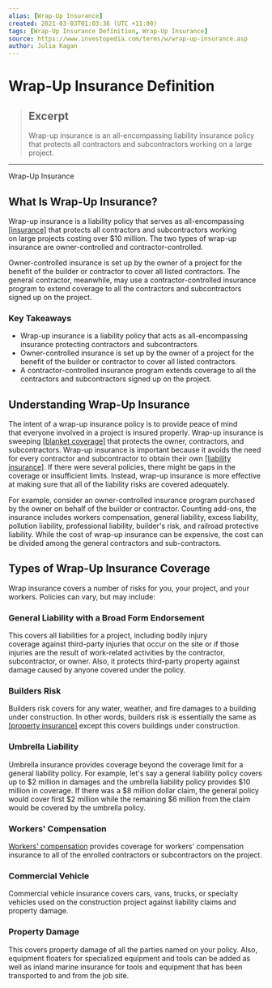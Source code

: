 ```yaml
---
alias: [Wrap-Up Insurance]
created: 2021-03-03T01:03:36 (UTC +11:00)
tags: [Wrap-Up Insurance Definition, Wrap-Up Insurance]
source: https://www.investopedia.com/terms/w/wrap-up-insurance.asp
author: Julia Kagan
---
```


# Wrap-Up Insurance Definition

> ## Excerpt
> Wrap-up insurance is an all-encompassing liability insurance policy that protects all contractors and subcontractors working on a large project.

---

Wrap-Up Insurance
## What Is Wrap-Up Insurance?

Wrap-up insurance is a liability policy that serves as all-encompassing [[insurance]](https://www.investopedia.com/terms/i/insurance.asp) that protects all contractors and subcontractors working on large projects costing over $10 million. The two types of wrap-up insurance are owner-controlled and contractor-controlled. 

Owner-controlled insurance is set up by the owner of a project for the benefit of the builder or contractor to cover all listed contractors. The general contractor, meanwhile, may use a contractor-controlled insurance program to extend coverage to all the contractors and subcontractors signed up on the project.

### Key Takeaways

-   Wrap-up insurance is a liability policy that acts as all-encompassing insurance protecting contractors and subcontractors.
-   Owner-controlled insurance is set up by the owner of a project for the benefit of the builder or contractor to cover all listed contractors. 
-   A contractor-controlled insurance program extends coverage to all the contractors and subcontractors signed up on the project.

## Understanding Wrap-Up Insurance

The intent of a wrap-up insurance policy is to provide peace of mind that everyone involved in a project is insured properly. Wrap-up insurance is sweeping [[blanket coverage]](https://www.investopedia.com/terms/b/blanket_insurance.asp) that protects the owner, contractors, and subcontractors. Wrap-up insurance is important because it avoids the need for every contractor and subcontractor to obtain their own [[liability insurance]](https://www.investopedia.com/terms/l/liability_insurance.asp). If there were several policies, there might be gaps in the coverage or insufficient limits. Instead, wrap-up insurance is more effective at making sure that all of the liability risks are covered adequately.

For example, consider an owner-controlled insurance program purchased by the owner on behalf of the builder or contractor. Counting add-ons, the insurance includes workers compensation, general liability, excess liability, pollution liability, professional liability, builder's risk, and railroad protective liability. While the cost of wrap-up insurance can be expensive, the cost can be divided among the general contractors and sub-contractors.

## Types of Wrap-Up Insurance Coverage

Wrap insurance covers a number of risks for you, your project, and your workers. Policies can vary, but may include:

### General Liability with a Broad Form Endorsement

This covers all liabilities for a project, including bodily injury coverage against third-party injuries that occur on the site or if those injuries are the result of work-related activities by the contractor, subcontractor, or owner. Also, it protects third-party property against damage caused by anyone covered under the policy.

### Builders Risk 

Builders risk covers for any water, weather, and fire damages to a building under construction. In other words, builders risk is essentially the same as [[property insurance]](https://www.investopedia.com/terms/p/property-insurance.asp) except this covers buildings under construction.

### Umbrella Liability 

Umbrella insurance provides coverage beyond the coverage limit for a general liability policy. For example, let's say a general liability policy covers up to $2 million in damages and the umbrella liability policy provides $10 million in coverage. If there was a $8 million dollar claim, the general policy would cover first $2 million while the remaining $6 million from the claim would be covered by the umbrella policy.

### Workers' Compensation

[Workers' compensation](https://www.investopedia.com/terms/w/workers-compensation.asp) provides coverage for workers' compensation insurance to all of the enrolled contractors or subcontractors on the project.

### Commercial Vehicle

Commercial vehicle insurance covers cars, vans, trucks, or specialty vehicles used on the construction project against liability claims and property damage.

### Property Damage

This covers property damage of all the parties named on your policy. Also, equipment floaters for specialized equipment and tools can be added as well as inland marine insurance for tools and equipment that has been transported to and from the job site.
